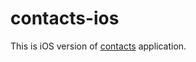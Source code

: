 contacts-ios
============
 
 This is iOS version of [contacts][contacts:base] application.

[contacts:base]: https://github.com/grytsenko/contacts
